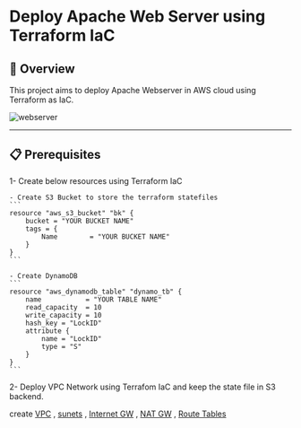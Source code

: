 # Deploy Apache Web Server using Terraform IaC

## 📝 Overview
This project aims to deploy Apache Webserver in AWS cloud using Terraform as IaC.


![webserver](https://github.com/alaa-alshitany/Deploy-Apache-Webserver-in-AWS-using-Terraform/assets/71197108/711eb419-8a9e-44b4-bf7b-2fdbcd2bfcab)

---

## 📋 Prerequisites
1- Create below resources using  Terraform IaC
    
    - Create S3 Bucket to store the terraform statefiles
    ```
    resource "aws_s3_bucket" "bk" {
        bucket = "YOUR BUCKET NAME"
        tags = {
            Name        = "YOUR BUCKET NAME"
        }
    }
    ```

    - Create DynamoDB
    ```
    resource "aws_dynamodb_table" "dynamo_tb" {
        name           = "YOUR TABLE NAME"
        read_capacity  = 10
        write_capacity = 10
        hash_key = "LockID"
        attribute {
            name = "LockID"
            type = "S"
        }
    }
    ```

2- Deploy VPC Network using Terrafom IaC and keep the state file in S3 backend.

create [VPC](https://github.com/alaa-alshitany/Deploy-Apache-Webserver-in-AWS-using-Terraform/blob/main/Terraform/vpc.tf) , [sunets](https://github.com/alaa-alshitany/Deploy-Apache-Webserver-in-AWS-using-Terraform/blob/main/Terraform/subnets.tf) , [Internet GW](https://github.com/alaa-alshitany/Deploy-Apache-Webserver-in-AWS-using-Terraform/blob/main/Terraform/IGW.tf) , [NAT GW](https://github.com/alaa-alshitany/Deploy-Apache-Webserver-in-AWS-using-Terraform/blob/main/Terraform/NGW.tf) , [Route Tables](https://github.com/alaa-alshitany/Deploy-Apache-Webserver-in-AWS-using-Terraform/blob/main/Terraform/Route-Table.tf)